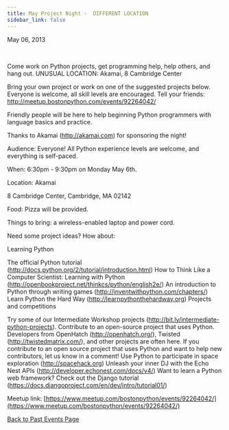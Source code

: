 ```yaml
---
title: May Project Night -  DIFFERENT LOCATION
sidebar_link: false
---
```


May 06, 2013


   

Come work on Python projects, get programming help, help others, and hang out. UNUSUAL LOCATION: Akamai, 8 Cambridge Center

Bring your own project or work on one of the suggested projects below. Everyone is welcome, all skill levels are encouraged. Tell your friends:
http://meetup.bostonpython.com/events/92264042/

Friendly people will be here to help beginning Python programmers with language basics and practice.

Thanks to Akamai (http://akamai.com) for sponsoring the night!

Audience: Everyone! All Python experience levels are welcome, and everything is self-paced.

When: 6:30pm - 9:30pm on Monday May 6th.

Location: Akamai

8 Cambridge Center, Cambridge, MA 02142

Food: Pizza will be provided.

Things to bring: a wireless-enabled laptop and power cord.

Need some project ideas? How about:

Learning Python

The official Python tutorial (http://docs.python.org/2/tutorial/introduction.html) How to Think Like a Computer Scientist: Learning with Python (http://openbookproject.net/thinkcs/python/english2e/) An introduction to Python through writing games (http://inventwithpython.com/chapters/) Learn Python the Hard Way (http://learnpythonthehardway.org) Projects and competitions

Try some of our Intermediate Workshop projects (http://bit.ly/intermediate-python-projects). Contribute to an open-source project that uses Python. Developers from OpenHatch (http://openhatch.org/), Twisted (http://twistedmatrix.com/), and other projects are often here. If you contribute to an open source project that uses Python and want to help new contributors, let us know in a comment! Use Python to participate in space exploration (http://spacehack.org) Unleash your inner DJ with the Echo Nest APIs (http://developer.echonest.com/docs/v4/) Want to learn a Python web framework? Check out the Django tutorial (https://docs.djangoproject.com/en/dev/intro/tutorial01/)


Meetup link: [https://www.meetup.com/bostonpython/events/92264042/](https://www.meetup.com/bostonpython/events/92264042/)

[Back to Past Events Page](index.md)